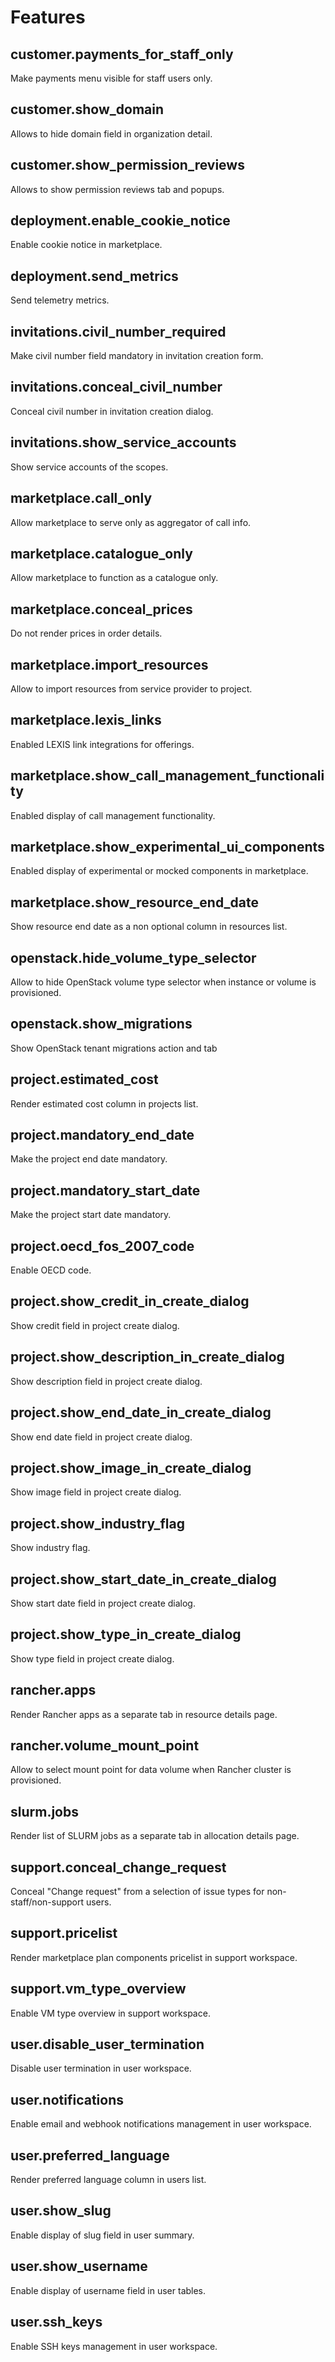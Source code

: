 # Features

## customer.payments_for_staff_only

Make payments menu visible for staff users only.

## customer.show_domain

Allows to hide domain field in organization detail.

## customer.show_permission_reviews

Allows to show permission reviews tab and popups.

## deployment.enable_cookie_notice

Enable cookie notice in marketplace.

## deployment.send_metrics

Send telemetry metrics.

## invitations.civil_number_required

Make civil number field mandatory in invitation creation form.

## invitations.conceal_civil_number

Conceal civil number in invitation creation dialog.

## invitations.show_service_accounts

Show service accounts of the scopes.

## marketplace.call_only

Allow marketplace to serve only as aggregator of call info.

## marketplace.catalogue_only

Allow marketplace to function as a catalogue only.

## marketplace.conceal_prices

Do not render prices in order details.

## marketplace.import_resources

Allow to import resources from service provider to project.

## marketplace.lexis_links

Enabled LEXIS link integrations for offerings.

## marketplace.show_call_management_functionality

Enabled display of call management functionality.

## marketplace.show_experimental_ui_components

Enabled display of experimental or mocked components in marketplace.

## marketplace.show_resource_end_date

Show resource end date as a non optional column in resources list.

## openstack.hide_volume_type_selector

Allow to hide OpenStack volume type selector when instance or volume is provisioned.

## openstack.show_migrations

Show OpenStack tenant migrations action and tab

## project.estimated_cost

Render estimated cost column in projects list.

## project.mandatory_end_date

Make the project end date mandatory.

## project.mandatory_start_date

Make the project start date mandatory.

## project.oecd_fos_2007_code

Enable OECD code.

## project.show_credit_in_create_dialog

Show credit field in project create dialog.

## project.show_description_in_create_dialog

Show description field in project create dialog.

## project.show_end_date_in_create_dialog

Show end date field in project create dialog.

## project.show_image_in_create_dialog

Show image field in project create dialog.

## project.show_industry_flag

Show industry flag.

## project.show_start_date_in_create_dialog

Show start date field in project create dialog.

## project.show_type_in_create_dialog

Show type field in project create dialog.

## rancher.apps

Render Rancher apps as a separate tab in resource details page.

## rancher.volume_mount_point

Allow to select mount point for data volume when Rancher cluster is provisioned.

## slurm.jobs

Render list of SLURM jobs as a separate tab in allocation details page.

## support.conceal_change_request

Conceal "Change request" from a selection of issue types for non-staff/non-support users.

## support.pricelist

Render marketplace plan components pricelist in support workspace.

## support.vm_type_overview

Enable VM type overview in support workspace.

## user.disable_user_termination

Disable user termination in user workspace.

## user.notifications

Enable email and webhook notifications management in user workspace.

## user.preferred_language

Render preferred language column in users list.

## user.show_slug

Enable display of slug field in user summary.

## user.show_username

Enable display of username field in user tables.

## user.ssh_keys

Enable SSH keys management in user workspace.

